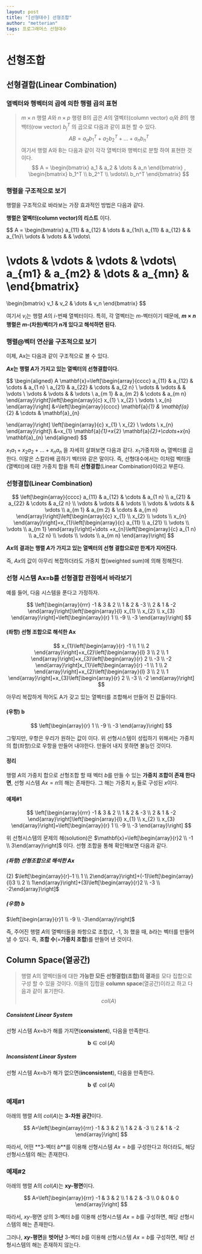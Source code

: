 ```yaml
---
layout: post
title: "[선형대수] 선형조합"
author: "metterian"
tags: 프로그래머스 선형대수
---
```

# 선형조합

## 선형결합(Linear Combination)

### 열벡터와 행벡터의 곱에 의한 행렬 곱의 표현

> $m \times n$ 행렬 $A$와 $n \times p$ 행령 B의 곱은 $A$의 열벡터(column vector) $a_i$와 $B$의 행백터(row vector) $b_j^T$ 의 곱으로 다음과 같이 표현 할 수 있다.
> $$
> AB = a_ab_1^T + a_2b_2^T + \dots + a_nb_n^T
> $$
> 여기서 행렬 A와 B는 다음과 같이 각각 열벡터와 행벡터로 분할 하여 표현한 것이다.
> $$
> A =
> \begin{bmatrix}
> a_1 & a_2 & \dots & a_n
> \end{bmatrix}
> ,
> \begin{bmatrix}
> b_1^T \\
> b_2^T \\
> \vdots\\
> b_n^T
> \end{bmatrix}
> $$



### 행렬을 구조적으로 보기

행렬을 구조적으로 바라보는 가장 효과적인 방법은 다음과 같다.

**행렬은 열벡터(column vector)의 리스트** 이다.

$$
A =
\begin{bmatrix}
a_{11} & a_{12} & \dots & a_{1n}\\
a_{11} & a_{12} & 		& a_{1n}\\
\vdots & \vdots & 		& \vdots\\

\vdots & \vdots & \vdots & \vdots\\
a_{m1} & a_{m2} & \dots & a_{mn} &
\end{bmatrix}
=
\begin{bmatrix}
v_1 & v_2 & \dots & v_n
\end{bmatrix}
$$

여기서 $v_i$는 행렬 $A$의 $i$-번째 열벡터이다. 특히, 각 열벡터는 $m$-벡터이기 때문에,  **$m \times n$ 행렬은 $m$-(차원)벡터가 $n$개 있다고 해석하면 된다.**



### 행렬@벡터 연산을 구조적으로 보기

이제, Ax는 다음과 같이 구조적으로 볼 수 있다.

**$Ax$는 행렬 $A$가 가지고 있는 열벡터의 선형결합이다.**


$$
\begin{aligned}
A \mathbf{x}=\left[\begin{array}{cccc}
a_{11} & a_{12} & \cdots & a_{1 n} \\
a_{21} & a_{22} & \cdots & a_{2 n} \\
\vdots & \vdots & & \vdots \\
\vdots & \vdots & & \vdots \\
a_{m 1} & a_{m 2} & \cdots & a_{m n}
\end{array}\right]\left[\begin{array}{c}
x_{1} \\
x_{2} \\
\vdots \\
x_{n}
\end{array}\right] &=\left[\begin{array}{cccc}
\mathbf{a}_{1} & \mathbf{a}_{2} & \cdots & \mathbf{a}_{n}

\end{array}\right] \left[\begin{array}{c}
x_{1} \\
x_{2} \\
\vdots \\
x_{n}
\end{array}\right]\\
&=x_{1} \mathbf{a}_{1}+x_{2} \mathbf{a}_{2}+\cdots+x_{n} \mathbf{a}_{n}
\end{aligned}
$$

$x_1a_1 + x_2a_2 + \dots + x_na_n$ 을 자세히 살펴보면 다음과 같다. $x_1$가중치와 $a_1$ 열벡터를 곱한다. 이말은 스칼라배 곱하기 벡터와 같은 말이다. 즉, 선형대수에서는 이처럼 벡터들(열벡터)에 대한 가중치 합을 특히 **선형결합**(Linear Combination)이라고 부른다.



### 선형결합(Linear Combination)


$$
\left[\begin{array}{cccc}
a_{11} & a_{12} & \cdots & a_{1 n} \\
a_{21} & a_{22} & \cdots & a_{2 n} \\
\vdots & \vdots & & \vdots \\
\vdots & \vdots & & \vdots \\
a_{m 1} & a_{m 2} & \cdots & a_{m n}
\end{array}\right]\left[\begin{array}{c}
x_{1} \\
x_{2} \\
\vdots \\
x_{n}
\end{array}\right]=x_{1}\left[\begin{array}{c}
a_{11} \\
a_{21} \\
\vdots \\
\vdots \\
a_{m 1}
\end{array}\right]+\dots +x_{n}\left[\begin{array}{c}
a_{1 n} \\
a_{2 n} \\
\vdots \\
\vdots \\
a_{m n}
\end{array}\right]
$$




**$Ax$의 결과는 행렬 $A$가 가지고 있는 열벡터의 선형 결합으로만 한계가 지어진다.**

즉, $Ax$의 값이 아무리 복잡하더라도 가중치 합(weighted sum)에 의해 정해진다.



### 선형 시스템 Ax=b를 선형결합 관점에서 바라보기

예를 들어, 다음 시스템을 푼다고 가정하자.

$$
\left[\begin{array}{rrr}
-1 & 3 & 2 \\
1 & 2 & -3 \\
2 & 1 & -2
\end{array}\right]\left[\begin{array}{l}
x_{1} \\
x_{2} \\
x_{3}
\end{array}\right]=\left[\begin{array}{r}
1 \\
-9 \\
-3
\end{array}\right]
$$


#### (좌항) 선형 조합으로 해석한 Ax


$$
x_{1}\left[\begin{array}{r}
-1 \\
1 \\
2
\end{array}\right]+x_{2}\left[\begin{array}{l}
3 \\
2 \\
1
\end{array}\right]+x_{3}\left[\begin{array}{r}
2 \\
-3 \\
-2
\end{array}\right]x_{1}\left[\begin{array}{r}
-1 \\
1 \\
2
\end{array}\right]+x_{2}\left[\begin{array}{l}
3 \\
2 \\
1
\end{array}\right]+x_{3}\left[\begin{array}{r}
2 \\
-3 \\
-2
\end{array}\right]
$$


아무리 복잡하게 적어도 A가 갖고 있는 열벡터를 조합해서 만들어 진 값들이다.

#### (우항) b


$$
\left[\begin{array}{r}
1 \\
-9 \\
-3
\end{array}\right]
$$


그렇지만, 우항은 우리가 원하는 값이 이다. 위 선형시스템이 성립하기 위해서는 가중치의 합(좌항)으로 우항을 만들어 내야한다. 만들어 내지 못하면 불능인 것이다.

#### 정리

행렬 $A$의 가중치 합으로 선형조합 할 때 벡터 $b$를 만들 수 있는 **가중치 조합이 존재 한다면**, 선형 시스템  $Ax=n$의 해는 존재한다. 그 해는 가중치  $x_i$ 들로 구성된 $x$이다.



#### 예제#1


$$
\left[\begin{array}{rrr}
-1 & 3 & 2 \\
1 & 2 & -3 \\
2 & 1 & -2
\end{array}\right]\left[\begin{array}{l}
x_{1} \\
x_{2} \\
x_{3}
\end{array}\right]=\left[\begin{array}{r}
1 \\
-9 \\
-3
\end{array}\right]
$$


위 선형시스템의 문제의 해(solution)은 $\mathbf{x}=\left[\begin{array}{r}2 \\ -1 \\ 3\end{array}\right]$  이다. 선형 조합을 통해 확인해보면 다음과 같다.

##### (좌항) 선형조합으로 해석한 Ax

(2) $\left[\begin{array}{r}-1 \\ 1 \\ 2\end{array}\right]+(-1)\left[\begin{array}{l}3 \\ 2 \\ 1\end{array}\right]+(3)\left[\begin{array}{r}2 \\ -3 \\ -2\end{array}\right]$

##### (우항) b

$\left[\begin{array}{r}1 \\ -9 \\ -3\end{array}\right]$

즉, 주어진 행렬  $A$의 열벡터들을 좌항으로 조합(2, -1, 3) 했을 때, $b$라는 벡터를 만들어 낼 수 있다. 즉, **조합 수**(=**가중치 조합**)를 만들어 낸 것이다.



## Column Space(열공간)

> 행렬 A의 열벡터들에 대한 **가능한 모든 선형결합(조합)의 결과**를 모다 집합으로 구성 할 수 있을 것이다. 이들의 집합을 **column space**(열공간)이라고 하고 다음과 같이 표기한다.
> $$
> col(A)
> $$

##### Consistent Linear System

선형 시스템 Ax=b가 해를 가지면(**consistent**), 다음을 만족한다.

$$
\mathbf{b} \in \operatorname{col}(A)
$$


##### Inconsistent Linear System

선형 시스템 Ax=b가 해가 없으면(**inconsistent**), 다음을 만족한다.

$$
\mathbf{b} \notin \operatorname{col}(A)
$$



### 예제#1

아래의 행렬 A의 $col(A)$는 **3-차원 공간**이다.

$$
A=\left[\begin{array}{rrr}
-1 & 3 & 2 \\
1 & 2 & -3 \\
2 & 1 & -2
\end{array}\right]
$$

따라서, 어떤 **3-벡터 $b$**를 이용해 선형시스템 $Ax=b$를 구성한다고 하더라도, 해당 선형시스템의 해는 존재한다.

### 예제#2

아래의 행렬 A의 $col(A)$는 **xy-평면**이다.

$$
A=\left[\begin{array}{rrr}
-1 & 3 & 2 \\
1 & 2 & -3 \\
0 & 0 & 0
\end{array}\right]
$$

따라서, $xy$-평면 상의 3-벡터 $b$를 이용해 선형시스템 $Ax=b$를 구성하면, 해당 선형시스템의 해는 존재한다.

그러나, **$xy$-평면**을 **벗어난** 3-벡터 $b$를 이용해 선형시스템 $Ax=b$를 구성하면, 해당 선형시스템의 해는 존재하지 않는다.






